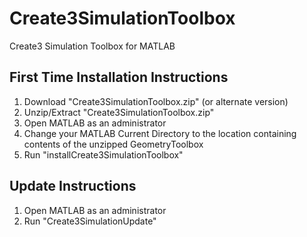 # Create3SimulationToolbox
Create3 Simulation Toolbox for MATLAB

## First Time Installation Instructions
1. Download "Create3SimulationToolbox.zip" (or alternate version)
2. Unzip/Extract "Create3SimulationToolbox.zip"
3. Open MATLAB as an administrator
4. Change your MATLAB Current Directory to the location containing contents of the unzipped GeometryToolbox
5. Run "installCreate3SimulationToolbox"

## Update Instructions
1. Open MATLAB as an administrator
2. Run "Create3SimulationUpdate"
